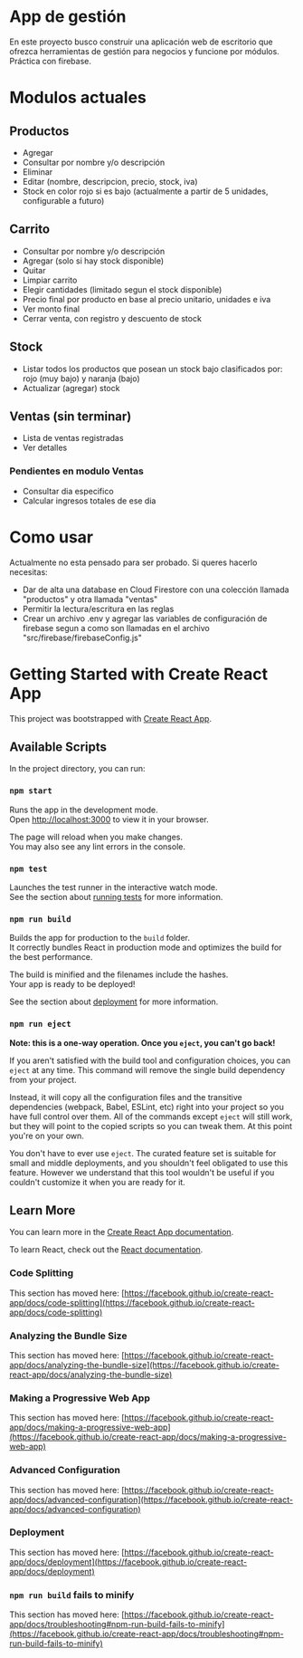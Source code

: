 # App de gestión

En este proyecto busco construir una aplicación web de escritorio que ofrezca herramientas de gestión para negocios y funcione por módulos. \
Práctica con firebase.

# Modulos actuales

## Productos

- Agregar
- Consultar por nombre y/o descripción
- Eliminar
- Editar (nombre, descripcion, precio, stock, iva)
- Stock en color rojo si es bajo (actualmente a partir de 5 unidades, configurable a futuro)

## Carrito

- Consultar por nombre y/o descripción
- Agregar (solo si hay stock disponible)
- Quitar
- Limpiar carrito
- Elegir cantidades (limitado segun el stock disponible)
- Precio final por producto en base al precio unitario, unidades e iva
- Ver monto final
- Cerrar venta, con registro y descuento de stock

## Stock

- Listar todos los productos que posean un stock bajo clasificados por: rojo (muy bajo) y naranja (bajo)
- Actualizar (agregar) stock

## Ventas (sin terminar)

- Lista de ventas registradas
- Ver detalles

### Pendientes en modulo Ventas

- Consultar dia especifico
- Calcular ingresos totales de ese dia

# Como usar

Actualmente no esta pensado para ser probado. Si queres hacerlo necesitas:

- Dar de alta una database en Cloud Firestore con una colección llamada "productos" y otra llamada "ventas"
- Permitir la lectura/escritura en las reglas
- Crear un archivo .env y agregar las variables de configuración de firebase segun a como son llamadas en el archivo "src/firebase/firebaseConfig.js" 

# Getting Started with Create React App

This project was bootstrapped with [Create React App](https://github.com/facebook/create-react-app).

## Available Scripts

In the project directory, you can run:

### `npm start`

Runs the app in the development mode.\
Open [http://localhost:3000](http://localhost:3000) to view it in your browser.

The page will reload when you make changes.\
You may also see any lint errors in the console.

### `npm test`

Launches the test runner in the interactive watch mode.\
See the section about [running tests](https://facebook.github.io/create-react-app/docs/running-tests) for more information.

### `npm run build`

Builds the app for production to the `build` folder.\
It correctly bundles React in production mode and optimizes the build for the best performance.

The build is minified and the filenames include the hashes.\
Your app is ready to be deployed!

See the section about [deployment](https://facebook.github.io/create-react-app/docs/deployment) for more information.

### `npm run eject`

**Note: this is a one-way operation. Once you `eject`, you can't go back!**

If you aren't satisfied with the build tool and configuration choices, you can `eject` at any time. This command will remove the single build dependency from your project.

Instead, it will copy all the configuration files and the transitive dependencies (webpack, Babel, ESLint, etc) right into your project so you have full control over them. All of the commands except `eject` will still work, but they will point to the copied scripts so you can tweak them. At this point you're on your own.

You don't have to ever use `eject`. The curated feature set is suitable for small and middle deployments, and you shouldn't feel obligated to use this feature. However we understand that this tool wouldn't be useful if you couldn't customize it when you are ready for it.

## Learn More

You can learn more in the [Create React App documentation](https://facebook.github.io/create-react-app/docs/getting-started).

To learn React, check out the [React documentation](https://reactjs.org/).

### Code Splitting

This section has moved here: [https://facebook.github.io/create-react-app/docs/code-splitting](https://facebook.github.io/create-react-app/docs/code-splitting)

### Analyzing the Bundle Size

This section has moved here: [https://facebook.github.io/create-react-app/docs/analyzing-the-bundle-size](https://facebook.github.io/create-react-app/docs/analyzing-the-bundle-size)

### Making a Progressive Web App

This section has moved here: [https://facebook.github.io/create-react-app/docs/making-a-progressive-web-app](https://facebook.github.io/create-react-app/docs/making-a-progressive-web-app)

### Advanced Configuration

This section has moved here: [https://facebook.github.io/create-react-app/docs/advanced-configuration](https://facebook.github.io/create-react-app/docs/advanced-configuration)

### Deployment

This section has moved here: [https://facebook.github.io/create-react-app/docs/deployment](https://facebook.github.io/create-react-app/docs/deployment)

### `npm run build` fails to minify

This section has moved here: [https://facebook.github.io/create-react-app/docs/troubleshooting#npm-run-build-fails-to-minify](https://facebook.github.io/create-react-app/docs/troubleshooting#npm-run-build-fails-to-minify)
